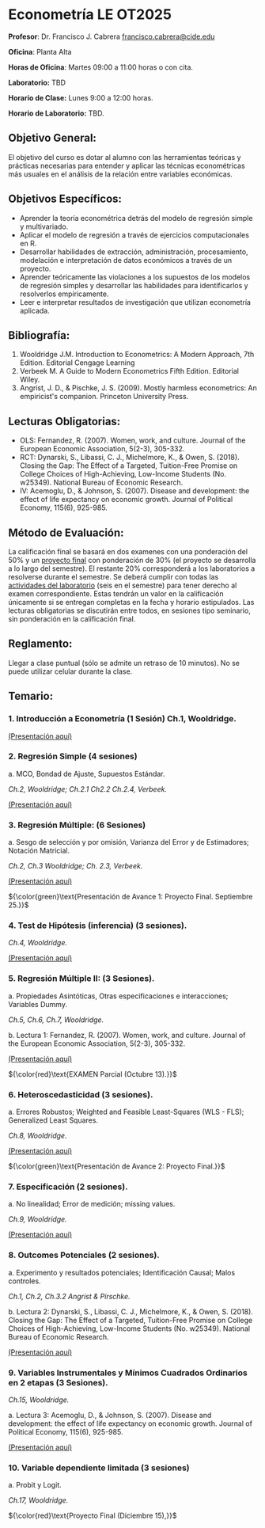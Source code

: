 # Econometría LE OT2025

**Profesor**: Dr. Francisco J. Cabrera
francisco.cabrera@cide.edu

**Oficina**: Planta Alta

**Horas de Oficina**: Martes 09:00 a 11:00 horas o con cita.

**Laboratorio:** TBD

**Horario de Clase:** Lunes 9:00 a 12:00 horas.

**Horario de Laboratorio:** TBD.

## Objetivo General:
El objetivo del curso es dotar al alumno con las herramientas teóricas y prácticas necesarias para entender y aplicar las técnicas econométricas más usuales en el análisis de la relación entre variables económicas. 

## Objetivos Específicos:
-	Aprender la teoría econométrica detrás del modelo de regresión simple y multivariado.
-	Aplicar el modelo de regresión a través de ejercicios computacionales en R.  
-	Desarrollar habilidades de extracción, administración, procesamiento, modelación e interpretación de datos económicos a través de un proyecto. 
-	Aprender teóricamente las violaciones a los supuestos de los modelos de regresión simples y desarrollar las habilidades para identificarlos y resolverlos empíricamente.
-	Leer e interpretar resultados de investigación que utilizan econometría aplicada.

## Bibliografía:
1.	Wooldridge J.M. Introduction to Econometrics: A Modern Approach, 7th Edition. Editorial Cengage Learning
2.	Verbeek M. A Guide to Modern Econometrics Fifth Edition. Editorial Wiley.
3.	Angrist, J. D., & Pischke, J. S. (2009). Mostly harmless econometrics: An empiricist's companion. Princeton University Press.

## Lecturas Obligatorias:
- OLS: Fernandez, R. (2007). Women, work, and culture. Journal of the European Economic Association, 5(2-3), 305-332.
- RCT: Dynarski, S., Libassi, C. J., Michelmore, K., & Owen, S. (2018). Closing the Gap: The Effect of a Targeted, Tuition-Free Promise on College Choices of High-Achieving, Low-Income Students (No. w25349). National Bureau of Economic Research.
- IV: Acemoglu, D., & Johnson, S. (2007). Disease and development: the effect of life expectancy on economic growth. Journal of Political Economy, 115(6), 925-985.

## Método de Evaluación:
La calificación final se basará en dos examenes con una ponderación del 50% y un [proyecto final](https://github.com/fcabrerahz/EconometricsLE/blob/main/Proyecto%20Final/PROJECT.md) con ponderación de 30% (el proyecto se desarrolla a lo largo del semestre). El restante 20% corresponderá a los laboratorios a resolverse durante el semestre. Se deberá cumplir con todas las [actividades del laboratorio](https://github.com/fcabrerahz/EconometricsLE/tree/main/Actividades) (seis en el semestre) para tener derecho al examen correspondiente. Estas tendrán un valor en la calificación únicamente si se entregan completas en la fecha y horario estipulados. Las lecturas obligatorias se discutirán entre todos, en sesiones tipo seminario, sin ponderación en la calificación final. 

## Reglamento: 
Llegar a clase puntual (sólo se admite un retraso de 10 minutos). No se puede utilizar celular durante la clase.

## Temario:
 
### 1.	Introducción a Econometría (1 Sesión) Ch.1, Wooldridge.

[(Presentación aquí)](https://rpubs.com/fcabrerahz/metrics_leco_intro)

### 2.	Regresión Simple (4 sesiones)

a.	MCO, Bondad de Ajuste, Supuestos Estándar.

*Ch.2, Wooldridge; Ch.2.1 Ch2.2 Ch.2.4, Verbeek.*

[(Presentación aquí)](https://rpubs.com/fcabrerahz/metrics_leco_regsimple)

### 3.	Regresión Múltiple: (6 Sesiones)

a.	Sesgo de selección y por omisión, Varianza del Error y de Estimadores; Notación Matricial.

*Ch.2, Ch.3 Wooldridge; Ch. 2.3, Verbeek.*

[(Presentación aquí)](https://rpubs.com/fcabrerahz/metrics_leco_regmulti)

${\color{green}\text{Presentación de Avance 1: Proyecto Final. Septiembre 25.}}$

### 4.	Test de Hipótesis (inferencia) (3 sesiones).

*Ch.4, Wooldridge.*

[(Presentación aquí)](https://www.dropbox.com/scl/fi/a2ah3sstudwx5vug1u224/Tema-4.-Inference.pptx?rlkey=gsc4l4dylqkdp23ij88shhpx2&st=6baw08gx&dl=0)

### 5.	Regresión Múltiple II: (3 Sesiones).

a.	Propiedades Asintóticas, Otras especificaciones e interacciones; Variables Dummy.

*Ch.5, Ch.6, Ch.7, Wooldridge.*

b.	Lectura 1: Fernandez, R. (2007). Women, work, and culture. Journal of the European Economic Association, 5(2-3), 305-332.

[(Presentación aquí)](https://rpubs.com/fcabrerahz/metrics_leco_multi2)

${\color{red}\text{EXAMEN Parcial (Octubre 13).}}$

### 6.	Heteroscedasticidad (3 sesiones).

a.	Errores Robustos; Weighted and Feasible Least-Squares (WLS - FLS); Generalized Least Squares.

*Ch.8, Wooldridge.*

[(Presentación aquí)](https://rpubs.com/fcabrerahz/metrics_leco_hetero)

${\color{green}\text{Presentación de Avance 2: Proyecto Final.}}$

### 7.	Especificación (2 sesiones).

a.	No linealidad; Error de medición; missing values.

*Ch.9, Wooldridge.*

[(Presentación aquí)](https://www.dropbox.com/scl/fi/j7d8f532xv5lyw0laizf9/Tema-7.-Especificaci-n-y-Error-de-Medici-n.pptx?rlkey=0ijj47xnpxgmwz86m6xnlc6az&st=s7knf4kv&dl=0)

### 8.	Outcomes Potenciales (2 sesiones).

a.	Experimento y resultados potenciales; Identificación Causal; Malos controles.

*Ch.1, Ch.2, Ch.3.2 Angrist & Pirschke.* 

b.	Lectura 2: Dynarski, S., Libassi, C. J., Michelmore, K., & Owen, S. (2018). Closing the Gap: The Effect of a Targeted, Tuition-Free Promise on College Choices of High-Achieving, Low-Income Students (No. w25349). National Bureau of Economic Research.

[(Presentación aquí)](https://rpubs.com/fcabrerahz/t8)


### 9.	Variables Instrumentales y Mínimos Cuadrados Ordinarios en 2 etapas (3 Sesiones).

*Ch.15, Wooldridge.*

a.	Lectura 3: Acemoglu, D., & Johnson, S. (2007). Disease and development: the effect of life expectancy on economic growth. Journal of Political Economy, 115(6), 925-985.

[(Presentación aquí)](https://www.dropbox.com/scl/fi/nq9utur7c2a54bqvz9nr8/Tema-9.-Variables-Instrumentales.pptx?rlkey=ci5b9atx0gxzvs56f7pa5y7x2&st=hc88bh3d&dl=0)

### 10.	Variable dependiente limitada (3 sesiones)

a.	Probit y Logit.

*Ch.17, Wooldridge.* 

${\color{red}\text{Proyecto Final (Diciembre 15),}}$
